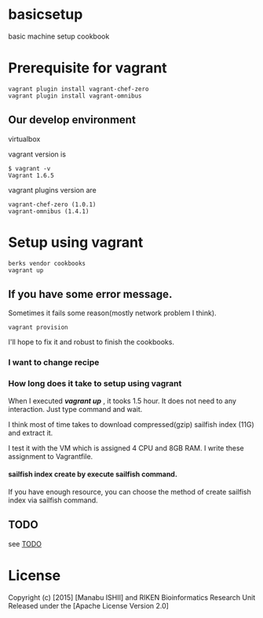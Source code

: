 # basicsetup
basic machine setup cookbook

# Prerequisite for vagrant
```
vagrant plugin install vagrant-chef-zero
vagrant plugin install vagrant-omnibus
```

## Our develop environment

virtualbox

vagrant version is

```
$ vagrant -v
Vagrant 1.6.5
```

vagrant plugins version are

```
vagrant-chef-zero (1.0.1)
vagrant-omnibus (1.4.1)
```

# Setup using vagrant
```
berks vendor cookbooks
vagrant up
```

## If you have some error message.

Sometimes it fails some reason(mostly network problem I think).

```
vagrant provision
```

I'll hope to fix it and robust to finish the cookbooks.

### I want to change recipe




### How long does it take to setup using vagrant

When I executed ***vagrant up*** , it tooks 1.5 hour.
It does not need to any interaction.
Just type command and wait.

I think most of time takes to download compressed(gzip) sailfish index (11G)
and extract it.

I test it with the VM which is assigned 4 CPU and 8GB RAM.
I write these assignment to Vagrantfile.

#### sailfish index create by execute sailfish command.

If you have enough resource, you can choose the method of create sailfish index
 via sailfish command.

## TODO

see [TODO](TODO.md)

# License

Copyright (c) [2015] [Manabu ISHII] and RIKEN Bioinformatics Research Unit
Released under the [Apache License Version 2.0]
